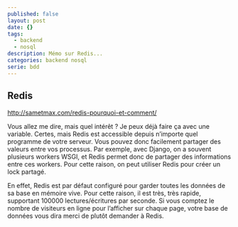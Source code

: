 ```yaml
---
published: false
layout: post
date: {}
tags:
  - backend
  - nosql
description: Mémo sur Redis...
categories: backend nosql
serie: bdd
---
```

## Redis

http://sametmax.com/redis-pourquoi-et-comment/

Vous allez me dire, mais quel intérêt ? Je peux déjà faire ça avec une variable. Certes, mais Redis est accessible depuis n’importe quel programme de votre serveur. Vous pouvez donc facilement partager des valeurs entre vos processus. Par exemple, avec Django, on a souvent plusieurs workers WSGI, et Redis permet donc de partager des informations entre ces workers. Pour cette raison, on peut utiliser Redis pour créer un lock partagé.

En effet, Redis est par défaut configuré pour garder toutes les données de sa base en mémoire vive. Pour cette raison, il est très, très rapide, supportant 100000 lectures/écritures par seconde. Si vous comptez le nombre de visiteurs en ligne pour l’afficher sur chaque page, votre base de données vous dira merci de plutôt demander à Redis.
